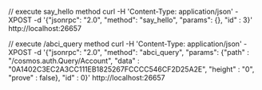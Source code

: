 
// execute say_hello method
curl -H 'Content-Type: application/json' -XPOST -d '{"jsonrpc": "2.0", "method": "say_hello", "params": {}, "id" : 3}'  http://localhost:26657

// execute /abci_query method
curl -H 'Content-Type: application/json' -XPOST -d '{"jsonrpc": "2.0", "method": "abci_query", "params": {"path" : "/cosmos.auth.Query/Account", "data" : "0A1402C3EC2A3CC111EB1825267FCCCC546CF2D25A2E", "height" : "0", "prove" : false}, "id" : 0}'  http://localhost:26657
